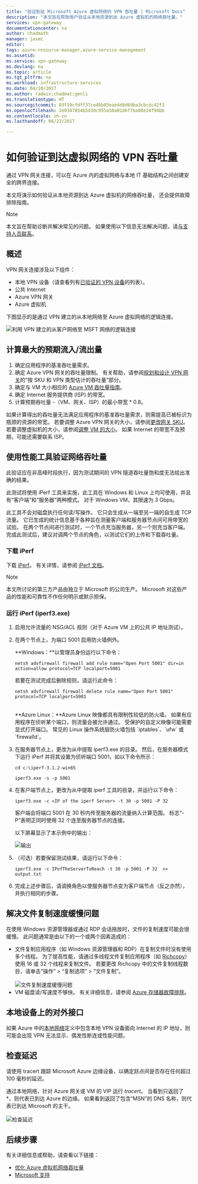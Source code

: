 ```yaml
---
title: "验证到达 Microsoft Azure 虚拟网络的 VPN 吞吐量 | Microsoft Docs"
description: "本文旨在帮助用户验证从本地资源到达 Azure 虚拟机的网络吞吐量。"
services: vpn-gateway
documentationcenter: na
author: chadmath
manager: jasmc
editor: 
tags: azure-resource-manager,azure-service-management
ms.assetid: 
ms.service: vpn-gateway
ms.devlang: na
ms.topic: article
ms.tgt_pltfrm: na
ms.workload: infrastructure-services
ms.date: 04/10/2017
ms.author: radwiv;chadmat;genli
ms.translationtype: HT
ms.sourcegitcommit: 83f19cfdff37ce4bb03eae4d8d69ba3cbcdc42f3
ms.openlocfilehash: 2e0347854b5d30c955a50a01d6f7ba08e24f94b6
ms.contentlocale: zh-cn
ms.lasthandoff: 08/22/2017

---
```

# <a name="how-to-validate-vpn-throughput-to-a-virtual-network"></a>如何验证到达虚拟网络的 VPN 吞吐量

通过 VPN 网关连接，可以在 Azure 内的虚拟网络与本地 IT 基础结构之间创建安全的跨界连接。

本文将演示如何验证从本地资源到达 Azure 虚拟机的网络吞吐量， 还会提供故障排除指南。

>[!NOTE]
>本文旨在帮助诊断并解决常见的问题。 如果使用以下信息无法解决问题，请[与支持人员联系](https://portal.azure.com/?#blade/Microsoft_Azure_Support/HelpAndSupportBlade)。
>
>

## <a name="overview"></a>概述

VPN 网关连接涉及以下组件：

- 本地 VPN 设备（请查看列有[已验证的 VPN 设备](vpn-gateway-about-vpn-devices.md#devicetable)的列表）。
- 公共 Internet
- Azure VPN 网关
- Azure 虚拟机

下图显示的是通过 VPN 建立的从本地网络至 Azure 虚拟网络的逻辑连接。

![利用 VPN 建立的从客户网络至 MSFT 网络的逻辑连接](./media/vpn-gateway-validate-throughput-to-vnet/VPNPerf.png)

## <a name="calculate-the-maximum-expected-ingressegress"></a>计算最大的预期流入/流出量

1.  确定应用程序的基准吞吐量需求。
2.  确定 Azure VPN 网关的吞吐量限制。 有关帮助，请参阅[规划和设计 VPN 网关](vpn-gateway-plan-design.md)的“按 SKU 和 VPN 类型估计的吞吐量”部分。
3.  确定与 VM 大小相应的 [Azure VM 吞吐量指南](../virtual-machines/virtual-machines-windows-sizes.md)。
4.  确定 Internet 服务提供商 (ISP) 的带宽。
5.  计算预期吞吐量 -（VM、网关、ISP）的最小带宽 * 0.8。

如果计算得出的吞吐量无法满足应用程序的基准吞吐量需求，则需提高已被标识为瓶颈的资源的带宽。 若要调整 Azure VPN 网关的大小，请参阅[更改网关 SKU](https://docs.microsoft.com/en-us/azure/vpn-gateway/vpn-gateway-about-vpn-gateway-settings.md#gwsku)。 若要调整虚拟机的大小，请参阅[调整 VM 的大小](../virtual-machines/virtual-machines-windows-resize-vm.md)。 如果 Internet 的带宽不及预期，可能还需要联系 ISP。

## <a name="validate-network-throughput-by-using-performance-tools"></a>使用性能工具验证网络吞吐量

此验证应在非高峰时段执行，因为测试期间的 VPN 隧道吞吐量饱和度无法给出准确的结果。

此测试将使用 iPerf 工具来实施，此工具在 Windows 和 Linux 上均可使用，并且有“客户端”和“服务器”两种模式。 对于 Windows VM，其限速为 3 Gbps。

此工具不会对磁盘执行任何读/写操作。 它只会生成从一端至另一端的自生成 TCP 流量。 它已生成的统计信息基于各种旨在测量客户端和服务器节点间可用带宽的试验。 在两个节点间进行测试时，一个节点充当服务器，另一个则充当客户端。 完成此测试后，建议对调两个节点的角色，以测试它们的上传和下载吞吐量。

### <a name="download-iperf"></a>下载 iPerf
下载 [iPerf](https://iperf.fr/download/iperf_3.1/iperf-3.1.2-win64.zip)。 有关详情，请参阅 [iPerf 文档](https://iperf.fr/iperf-doc.php)。

 >[!NOTE]
 >本文所讨论的第三方产品由独立于 Microsoft 的公司生产。 Microsoft 对这些产品的性能和可靠性不作任何明示或默示担保。
 >
 >

### <a name="run-iperf-iperf3exe"></a>运行 iPerf (iperf3.exe)
1. 启用允许流量的 NSG/ACL 规则（对于 Azure VM 上的公共 IP 地址测试）。

2. 在两个节点上，为端口 5001 启用防火墙例外。

    **Windows：**以管理员身份运行以下命令：

    ```CMD
    netsh advfirewall firewall add rule name="Open Port 5001" dir=in action=allow protocol=TCP localport=5001
    ```

    若要在测试完成后删除规则，请运行此命令：

    ```CMD
    netsh advfirewall firewall delete rule name="Open Port 5001" protocol=TCP localport=5001
    ```
    </br>
    **Azure Linux：**Azure Linux 映像都具有限制性较低的防火墙。 如果有应用程序在侦听某个端口，则流量会被允许通过。 受保护的自定义映像可能需要显式打开端口。 常见的 Linux 操作系统层防火墙包括 `iptables`、`ufw` 或 `firewalld`。

3. 在服务器节点上，更改为从中提取 iperf3.exe 的目录。 然后，在服务器模式下运行 iPerf 并将其设置为侦听端口 5001，如以下命令所示：

     ```CMD
     cd c:\iperf-3.1.2-win65

     iperf3.exe -s -p 5001
     ```

4. 在客户端节点上，更改为从中提取 iperf 工具的目录，并运行以下命令：

    ```CMD
    iperf3.exe -c <IP of the iperf Server> -t 30 -p 5001 -P 32
    ```

    客户端会将端口 5001 在 30 秒内传至服务器的流量纳入计算范围。 标志“-P”表明正同时使用 32 个连至服务器节点的连接。

    以下屏幕显示了本示例中的输出：

    ![输出](./media/vpn-gateway-validate-throughput-to-vnet/06theoutput.png)

5. （可选）若要保留测试结果，请运行以下命令：

    ```CMD
    iperf3.exe -c IPofTheServerToReach -t 30 -p 5001 -P 32  >> output.txt
    ```

6. 完成上述步骤后，请调换角色以使服务器节点变为客户端节点（反之亦然），并执行相同的步骤。

## <a name="address-slow-file-copy-issues"></a>解决文件复制速度缓慢问题
在使用 Windows 资源管理器或通过 RDP 会话拖放时，文件的复制速度可能会很缓慢。 此问题通常是由以下的一个或两个因素造成的：

- 文件复制应用程序（如 Windows 资源管理器和 RDP）在复制文件时没有使用多个线程。 为了提高性能，请通过多线程文件复制应用程序（如 [Richcopy](https://technet.microsoft.com/en-us/magazine/2009.04.utilityspotlight.aspx)）使用 16 或 32 个线程来复制文件。 若要更改 Richcopy 中的文件复制线程数目，请单击“操作” > “复制选项” > “文件复制”。<br><br>
![文件复制速度缓慢问题](./media/vpn-gateway-validate-throughput-to-vnet/Richcopy.png)<br>
- VM 磁盘读/写速度不够快。 有关详细信息，请参阅 [Azure 存储器故障排除](../storage/common/storage-e2e-troubleshooting.md)。

## <a name="on-premises-device-external-facing-interface"></a>本地设备上的对外接口
如果 Azure 中的[本地网络](vpn-gateway-howto-site-to-site-resource-manager-portal.md#LocalNetworkGateway)定义中包含本地 VPN 设备面向 Internet 的 IP 地址，则可能会出现 VPN 无法显示、偶发性断连或性能问题。

## <a name="checking-latency"></a>检查延迟
请使用 tracert 跟踪 Microsoft Azure 边缘设备，以确定跃点间是否存在任何超过 100 毫秒的延迟。

通过本地网络，针对 Azure 网关或 VM 的 VIP 运行 *tracert*。 当看到只返回了 *，则代表已到达 Azure 的边缘。 如果看到返回了包含“MSN”的 DNS 名称，则代表已到达 Microsoft 的主干。<br><br>
![检查延迟](./media/vpn-gateway-validate-throughput-to-vnet/08checkinglatency.png)

## <a name="next-steps"></a>后续步骤
有关详细信息或帮助，请查看以下链接：

- [优化 Azure 虚拟机网络吞吐量](../virtual-network/virtual-network-optimize-network-bandwidth.md)
- [Microsoft 支持](https://portal.azure.com/?#blade/Microsoft_Azure_Support/HelpAndSupportBlade)

